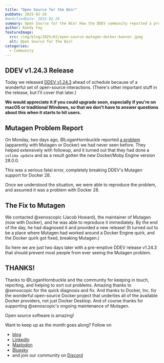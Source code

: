 ```yaml
---
title: "Open Source for the Win!"
pubDate: 2025-02-26
#modifiedDate: 2025-02-26
summary: Open Source for the Win! How the DDEV community reported a problem early, and open-source maintainers responded, meaning people don't have to encounter it.
author: Randy Fay
featureImage:
  src: /img/blog/2025/02/open-source-mutagen-docker-banner.jpeg
  alt: Open Source for the Win!
categories:
  - Community
---
```


## DDEV v1.24.3 Release

Today we released [DDEV v1.24.3](https://github.com/ddev/ddev/releases/tag/v1.24.3) ahead of schedule because of a wonderful set of open-source interactions. (There's other important stuff in the release, but I'll cover that later.)

**We would appreciate it if you could upgrade soon, especially if you're on macOS or traditional Windows, so that we don't have to answer questions about this when it starts to hit users.**

## Mutagen Problem Report

On Monday, two days ago, @LoganHornbuckle reported [a problem](https://github.com/ddev/ddev/issues/7015) (apparently with Mutagen or Docker) we had never seen before. They helped extensively with followup, and it turned out that they had done a `colima update` and as a result gotten the new Docker/Moby Engine version 28.0.0.

This was a serious fatal error, completely breaking DDEV's Mutagen support for Docker 28.

Once we understood the situation, we were able to reproduce the problem, and assumed it was a problem with Docker 28.

## The Fix to Mutagen

We contacted @xenoscopic (Jacob Howard), the maintainer of Mutagen (now with Docker), and he was able to reproduce it immediately. By the end of the day, he had diagnosed it and provided a new release! (It turned out to be a place where Mutagen had worked around a Docker Engine quirk, and the Docker quirk got fixed, breaking Mutagen.)

So here we are just two days later with a pre-emptive DDEV release v1.24.3 that should prevent most people from ever seeing the Mutagen problem.

## THANKS!

Thanks to @LoganHornbuckle and the community for keeping in touch, reporting, and helping to sort out problems. Amazing thanks to @xenoscopic for the quick diagnosis and fix. And thanks to Docker, Inc. for the wonderful open-source Docker project that underlies all of the available Docker providers, not just Docker Desktop. And of course thanks for supporting @xenoscopic's ongoing maintenance of Mutagen.

Open source software is amazing!

Want to keep up as the month goes along? Follow on

- [blog](https://ddev.com/blog/)
- [LinkedIn](https://www.linkedin.com/company/ddev-foundation)
- [Mastodon](https://fosstodon.org/@ddev)
- [Bluesky](https://bsky.app/profile/ddev.bsky.social)
- and join our community on [Discord](/s/discord)
